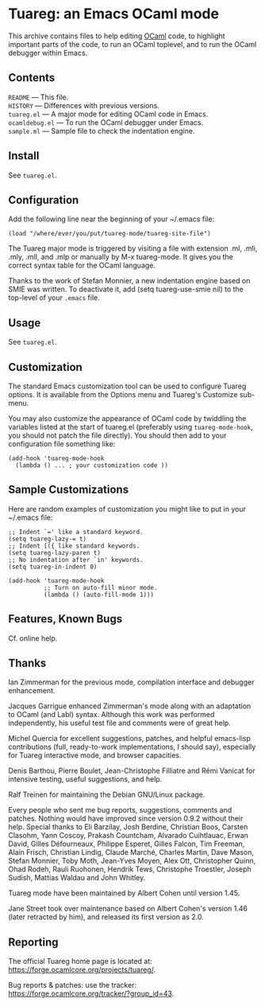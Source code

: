 Tuareg: an Emacs OCaml mode
===========================

This archive contains files to help editing [OCaml](http://ocaml.org/)
code, to highlight important parts of the code, to run an OCaml
toplevel, and to run the OCaml debugger within Emacs.

Contents
--------

`README`         — This file.  
`HISTORY`        — Differences with previous versions.  
`tuareg.el`      — A major mode for editing OCaml code in Emacs.  
`ocamldebug.el`  — To run the OCaml debugger under Emacs.  
`sample.ml`      — Sample file to check the indentation engine.

Install
-------

See `tuareg.el`.

	

Configuration
-------------

Add the following line near the beginning of your ~/.emacs file:

    (load "/where/ever/you/put/tuareg-mode/tuareg-site-file")
  
The Tuareg major mode is triggered by visiting a file with extension
.ml, .mli, .mly, .mll, and .mlp or manually by M-x tuareg-mode. It
gives you the correct syntax table for the OCaml language.

Thanks to the work of Stefan Monnier, a new indentation engine based
on SMIE was written.  To deactivate it, add (setq tuareg-use-smie nil)
to the top-level of your `.emacs` file.

Usage
-----

See `tuareg.el`.

Customization
-------------

The standard Emacs customization tool can be used to configure
Tuareg options.  It is available from the Options menu and Tuareg's
Customize sub-menu.

You may also customize the appearance of OCaml code by twiddling the
variables listed at the start of tuareg.el (preferably using
`tuareg-mode-hook`, you should not patch the file directly).
You should then add to your configuration file something like:

    (add-hook 'tuareg-mode-hook
      (lambda () ... ; your customization code ))

Sample Customizations
---------------------

Here are random examples of customization you might like to put in
your ~/.emacs file:

    ;; Indent `=' like a standard keyword.
    (setq tuareg-lazy-= t)
    ;; Indent [({ like standard keywords.
    (setq tuareg-lazy-paren t)
    ;; No indentation after `in' keywords.
    (setq tuareg-in-indent 0)
    
    (add-hook 'tuareg-mode-hook
              ;; Turn on auto-fill minor mode.
              (lambda () (auto-fill-mode 1)))
    
Features, Known Bugs
--------------------

Cf. online help.

Thanks
------

Ian Zimmerman for the previous mode, compilation interface and
debugger enhancement.

Jacques Garrigue enhanced Zimmerman's mode along with an adaptation
to OCaml (and Labl) syntax. Although this work was performed
independently, his useful test file and comments were of great help.

Michel Quercia for excellent suggestions, patches, and helpful
emacs-lisp contributions (full, ready-to-work implementations, I
should say), especially for Tuareg interactive mode, and browser
capacities.

Denis Barthou, Pierre Boulet, Jean-Christophe Filliatre and Rémi
Vanicat for intensive testing, useful suggestions, and help.

Ralf Treinen for maintaining the Debian GNU/Linux package.

Every people who sent me bug reports, suggestions, comments and
patches. Nothing would have improved since version 0.9.2 without
their help. Special thanks to Eli Barzilay, Josh Berdine, Christian
Boos, Carsten Clasohm, Yann Coscoy, Prakash Countcham, Alvarado
Cuihtlauac, Erwan David, Gilles Défourneaux, Philippe Esperet,
Gilles Falcon, Tim Freeman, Alain Frisch, Christian Lindig, Claude
Marché, Charles Martin, Dave Mason, Stefan Monnier, Toby Moth,
Jean-Yves Moyen, Alex Ott, Christopher Quinn, Ohad Rodeh, Rauli
Ruohonen, Hendrik Tews, Christophe Troestler, Joseph Sudish, Mattias
Waldau and John Whitley.

Tuareg mode have been maintained by Albert Cohen until version 1.45.

Jane Street took over maintenance based on Albert Cohen's version 1.46
(later retracted by him), and released its first version as 2.0.

Reporting
---------

The official Tuareg home page is located at:
<https://forge.ocamlcore.org/projects/tuareg/>.

Bug reports & patches: use the tracker:
<https://forge.ocamlcore.org/tracker/?group_id=43>.
